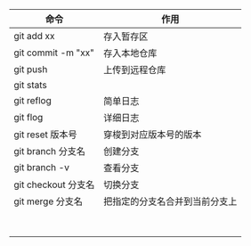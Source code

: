| 命令                | 作用                           |
| ------------------- | ------------------------------ |
| git add xx          | 存入暂存区                     |
| git commit -m "xx"  | 存入本地仓库                   |
| git push            | 上传到远程仓库                 |
| git stats           |                                |
| git reflog          | 简单日志                       |
| git flog            | 详细日志                       |
| git reset 版本号    | 穿梭到对应版本号的版本         |
| git branch 分支名   | 创建分支                       |
| git branch -v       | 查看分支                       |
| git checkout 分支名 | 切换分支                       |
| git merge 分支名    | 把指定的分支名合并到当前分支上 |
|                     |                                |
|                     |                                |
|                     |                                |
|                     |                                |
|                     |                                |
|                     |                                |
|                     |                                |
|                     |                                |

